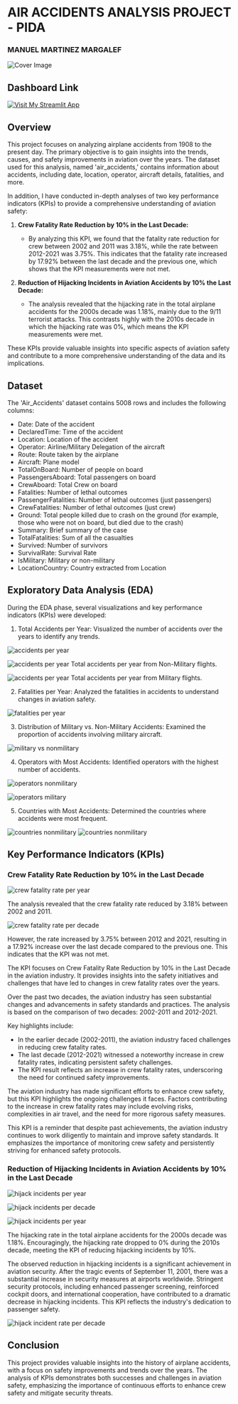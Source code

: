 # AIR ACCIDENTS ANALYSIS PROJECT - PIDA
### MANUEL MARTINEZ MARGALEF

![Cover Image](cover_image.jpg)

## Dashboard Link

[![Visit My Streamlit App](https://miro.medium.com/v2/resize:fit:720/format:webp/1*9Ml5_jx8SPibG0aJ4r7iDw.png)](https://manumartinezm-pida-henry-main-vllnt8.streamlit.app)

## Overview
This project focuses on analyzing airplane accidents from 1908 to the present day. The primary objective is to gain insights into the trends, causes, and safety improvements in aviation over the years. The dataset used for this analysis, named 'air_accidents,' contains information about accidents, including date, location, operator, aircraft details, fatalities, and more.

In addition, I have conducted in-depth analyses of two key performance indicators (KPIs) to provide a comprehensive understanding of aviation safety:

1. **Crew Fatality Rate Reduction by 10% in the Last Decade:**
   - By analyzing this KPI, we found that the fatality rate reduction for crew between 2002 and 2011 was 3.18%, while the rate between 2012-2021 was 3.75%. This indicates that the fatality rate increased by 17.92% between the last decade and the previous one, which shows that the KPI measurements were not met.

2. **Reduction of Hijacking Incidents in Aviation Accidents by 10% the Last Decade:**
   - The analysis revealed that the hijacking rate in the total airplane accidents for the 2000s decade was 1.18%, mainly due to the 9/11 terrorist attacks. This contrasts highly with the 2010s decade in which the hijacking rate was 0%, which means the KPI measurements were met.

These KPIs provide valuable insights into specific aspects of aviation safety and contribute to a more comprehensive understanding of the data and its implications.
## Dataset
The 'Air_Accidents' dataset contains 5008 rows and includes the following columns:

* Date: Date of the accident
* DeclaredTime: Time of the accident
* Location: Location of the accident
* Operator: Airline/Military Delegation of the aircraft
* Route: Route taken by the airplane
* Aircraft: Plane model
* TotalOnBoard: Number of people on board
* PassengersAboard: Total passengers on board
* CrewAboard: Total Crew on board
* Fatalities: Number of lethal outcomes
* PassengerFatalities: Number of lethal outcomes (just passengers)
* CrewFatalities: Number of lethal outcomes (just crew)
* Ground: Total people killed due to crash on the ground (for example, those who were not on board, but died due to the crash)
* Summary: Brief summary of the case
* TotalFatalities: Sum of all the casualties
* Survived: Number of survivors
* SurvivalRate: Survival Rate
* IsMilitary: Military or non-military
* LocationCountry: Country extracted from Location

## Exploratory Data Analysis (EDA)
During the EDA phase, several visualizations and key performance indicators (KPIs) were developed:

1) Total Accidents per Year: Visualized the number of accidents over the years to identify any trends.

![accidents per year](images/accidents_per_year.png)

![accidents per year](images/nonmilitary_accidents_per_year.png)
Total accidents per year from Non-Military flights.

![accidents per year](images/military_accidents_per_year.png)
Total accidents per year from Military flights.

2) Fatalities per Year: Analyzed the fatalities in accidents to understand changes in aviation safety.

![fatalities per year](images/fatalities_per_year.png)

3) Distribution of Military vs. Non-Military Accidents: Examined the proportion of accidents involving military aircraft.

![military vs nonmilitary](images/military_vs_nonmilitary_pie.png)

4) Operators with Most Accidents: Identified operators with the highest number of accidents.

![operators nonmilitary](images/top20_accidents_by_operator.png)

![operators military](images/top20_accidents_by_operator_military.png)

5) Countries with Most Accidents: Determined the countries where accidents were most frequent.

![countries nonmilitary](images/top20_countries_most_accidents.png)
![countries nonmilitary](images/top20_countries_most_accidents_military.png)

## Key Performance Indicators (KPIs)
### Crew Fatality Rate Reduction by 10% in the Last Decade

![crew fatality rate per year](images/crew_fatality_rates_per_year.png)

The analysis revealed that the crew fatality rate reduced by 3.18% between 2002 and 2011.

![crew fatality rate per decade](images/crew_fatality_rate_by_decade.png)

However, the rate increased by 3.75% between 2012 and 2021, resulting in a 17.92% increase over the last decade compared to the previous one. This indicates that the KPI was not met.

The KPI focuses on Crew Fatality Rate Reduction by 10% in the Last Decade in the aviation industry. It provides insights into the safety initiatives and challenges that have led to changes in crew fatality rates over the years.

Over the past two decades, the aviation industry has seen substantial changes and advancements in safety standards and practices. The analysis is based on the comparison of two decades: 2002-2011 and 2012-2021.

Key highlights include:

* In the earlier decade (2002-2011), the aviation industry faced challenges in reducing crew fatality rates.
* The last decade (2012-2021) witnessed a noteworthy increase in crew fatality rates, indicating persistent safety challenges.
* The KPI result reflects an increase in crew fatality rates, underscoring the need for continued safety improvements.

The aviation industry has made significant efforts to enhance crew safety, but this KPI highlights the ongoing challenges it faces. Factors contributing to the increase in crew fatality rates may include evolving risks, complexities in air travel, and the need for more rigorous safety measures.

This KPI is a reminder that despite past achievements, the aviation industry continues to work diligently to maintain and improve safety standards. It emphasizes the importance of monitoring crew safety and persistently striving for enhanced safety protocols.
### Reduction of Hijacking Incidents in Aviation Accidents by 10% in the Last Decade

![hijack incidents per year](images/hijack_incidents_per_year.png)

![hijack incidents per decade](images/hijack_incidents_per_decade.png)

![hijack incidents per year](images/hijack_incidents_per_year_per_operator.png)

The hijacking rate in the total airplane accidents for the 2000s decade was 1.18%.
Encouragingly, the hijacking rate dropped to 0% during the 2010s decade, meeting the KPI of reducing hijacking incidents by 10%.

The observed reduction in hijacking incidents is a significant achievement in aviation security. After the tragic events of September 11, 2001, there was a substantial increase in security measures at airports worldwide. Stringent security protocols, including enhanced passenger screening, reinforced cockpit doors, and international cooperation, have contributed to a dramatic decrease in hijacking incidents. This KPI reflects the industry's dedication to passenger safety.

![hijack incident rate per decade](images/hijacking_incident_rate_per_decade.png)


## Conclusion
This project provides valuable insights into the history of airplane accidents, with a focus on safety improvements and trends over the years. The analysis of KPIs demonstrates both successes and challenges in aviation safety, emphasizing the importance of continuous efforts to enhance crew safety and mitigate security threats.